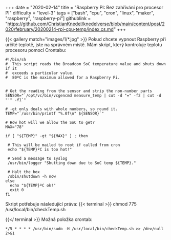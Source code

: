 +++
date = "2020-02-14"
title = "Raspberry PI: Bez zahřívání pro procesor PI"
difficulty = "level-3"
tags = ["bash", "cpu", "cron", "linux", "maker", "raspberry", "raspberry-pi"]
githublink = "https://github.com/ChristianKnedel/knedelverse/blob/main/content/post/2020/february/20200214-rpi-cpu-temp/index.cs.md"
+++

{{< gallery match="images/1/*.jpg" >}}
Pokud chcete vypnout Raspberry při určité teplotě, jste na správném místě. Mám skript, který kontroluje teplotu procesoru pomocí Crontabu:
```
#!/bin/sh
#  This script reads the Broadcom SoC temperature value and shuts down if it
#  exceeds a particular value.
#  80ºC is the maximum allowed for a Raspberry Pi.


# Get the reading from the sensor and strip the non-number parts
SENSOR="`/opt/vc/bin/vcgencmd measure_temp | cut -d "=" -f2 | cut -d "'" -f1`"

# -gt only deals with whole numbers, so round it.
TEMP="`/usr/bin/printf "%.0f\n" ${SENSOR}`"

# How hot will we allow the SoC to get?
MAX="78"

if [ "${TEMP}" -gt "${MAX}" ] ; then

 # This will be mailed to root if called from cron
 echo "${TEMP}ºC is too hot!"

 # Send a message to syslog
 /usr/bin/logger "Shutting down due to SoC temp ${TEMP}."

 # Halt the box
 /sbin/shutdown -h now
else
  echo "${TEMP}ºC ok!"
  exit 0
fi

```
Skript potřebuje následující práva:
{{< terminal >}}
chmod 775 /usr/local/bin/checkTemp.sh

{{</ terminal >}}
Možná položka crontab:
```
*/5 * * * * /usr/bin/sudo -H /usr/local/bin/checkTemp.sh >> /dev/null 2>&1

```